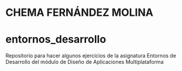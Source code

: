# CHEMA FERNÁNDEZ MOLINA
# entornos_desarrollo
Repositorio para hacer algunos ejercicios de  la asignatura Entornos de Desarrollo del módulo de Diseño de Aplicaciones Multiplataforma
